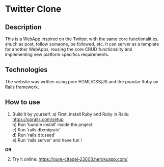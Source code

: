 # Twitter Clone

## Description
This is a WebApp inspired on the Twitter, with the same core functionalities, shuch as post, follow someone, be followed, etc.
It can server as a template for another WebApps, reusing the core CRUD functionality and implementing new platform specifics requirements.

## Technologies
The website was written using pure HTML/CSS/JS and the popular Ruby on Rails framework.

## How to use
1) Build it by yourself:
 a) First, install Ruby and Ruby in Rails: https://gorails.com/setup  
 b) Run 'bundle install' inside the project  
 c) Run 'rails db:migrate'  
 d) Run 'rails db:seed'  
 e) Run 'rails server' and have fun !

__OR__

2) Try it online:
https://pure-citadel-23003.herokuapp.com/
